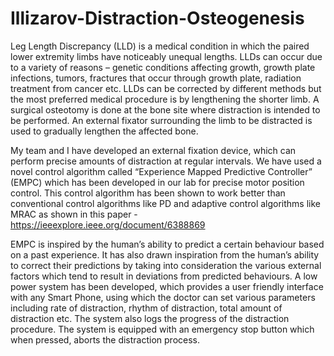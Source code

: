 # Illizarov-Distraction-Osteogenesis

Leg Length Discrepancy (LLD) is a medical condition in which the paired lower extremity limbs have noticeably unequal lengths. LLDs can occur due to a variety of reasons – genetic conditions affecting growth, growth plate infections, tumors, fractures that occur through growth plate, radiation treatment from cancer etc. LLDs can be corrected by different methods but the most preferred medical procedure is by lengthening the shorter limb. A surgical osteotomy is done at the bone site where distraction is intended to be performed. An external fixator surrounding the limb to be distracted is used to gradually lengthen the affected bone. 

My team and I have developed an external fixation device, which can perform precise amounts of distraction at regular intervals. We have used a novel control algorithm called “Experience Mapped Predictive Controller” (EMPC) which has been developed in our lab for precise motor position control. This control algorithm has been shown to work better than conventional control algorithms like PD and adaptive control algorithms like MRAC as shown in this paper -https://ieeexplore.ieee.org/document/6388869 

EMPC is inspired by the human’s ability to predict a certain behaviour based on a past experience. It has also drawn inspiration from the human’s ability to correct their predictions by taking into consideration the various external factors which tend to result in deviations from predicted behaviours. A low power system has been developed, which provides a user friendly interface with any Smart Phone, using which the doctor can set various parameters including rate of distraction, rhythm of distraction, total amount of distraction etc. The system also logs the progress of the distraction procedure. The system is equipped with an emergency stop button which when pressed, aborts the distraction process.
